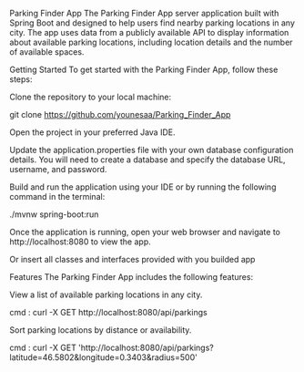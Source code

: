 Parking Finder App
The Parking Finder App server application built with Spring Boot and designed to help users find nearby parking locations in any city. The app uses data from a publicly available API to display information about available parking locations, including location details and the number of available spaces.

Getting Started
To get started with the Parking Finder App, follow these steps:

Clone the repository to your local machine:

git clone https://github.com/younesaa/Parking_Finder_App


Open the project in your preferred Java IDE.

Update the application.properties file with your own database configuration details. You will need to create a database and specify the database URL, username, and password.

Build and run the application using your IDE or by running the following command in the terminal:

./mvnw spring-boot:run

Once the application is running, open your web browser and navigate to http://localhost:8080 to view the app.

Or insert all classes and interfaces provided with you builded app 

Features
The Parking Finder App includes the following features:

View a list of available parking locations in any city.

cmd : curl -X GET http://localhost:8080/api/parkings

Sort parking locations by distance or availability.

cmd : curl -X GET 'http://localhost:8080/api/parkings?latitude=46.5802&longitude=0.3403&radius=500'
